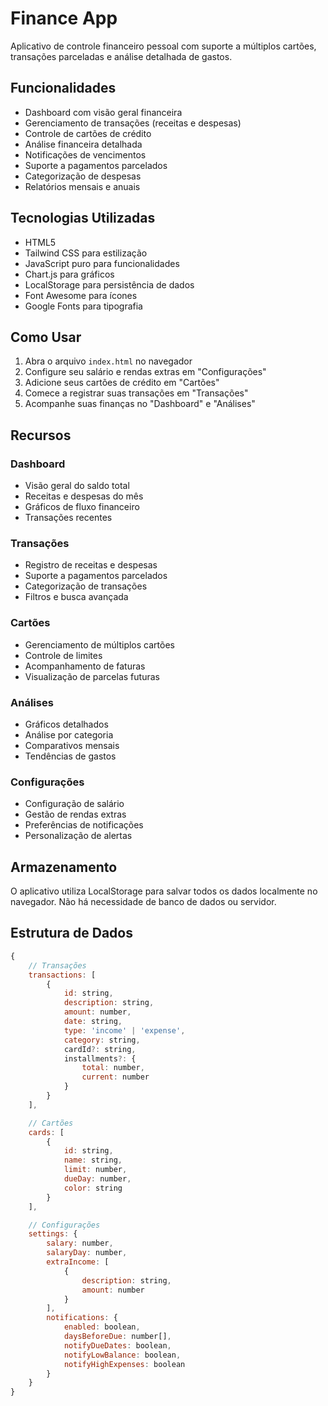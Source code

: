 # Finance App

Aplicativo de controle financeiro pessoal com suporte a múltiplos cartões, transações parceladas e análise detalhada de gastos.

## Funcionalidades

- Dashboard com visão geral financeira
- Gerenciamento de transações (receitas e despesas)
- Controle de cartões de crédito
- Análise financeira detalhada
- Notificações de vencimentos
- Suporte a pagamentos parcelados
- Categorização de despesas
- Relatórios mensais e anuais

## Tecnologias Utilizadas

- HTML5
- Tailwind CSS para estilização
- JavaScript puro para funcionalidades
- Chart.js para gráficos
- LocalStorage para persistência de dados
- Font Awesome para ícones
- Google Fonts para tipografia

## Como Usar

1. Abra o arquivo `index.html` no navegador
2. Configure seu salário e rendas extras em "Configurações"
3. Adicione seus cartões de crédito em "Cartões"
4. Comece a registrar suas transações em "Transações"
5. Acompanhe suas finanças no "Dashboard" e "Análises"

## Recursos

### Dashboard
- Visão geral do saldo total
- Receitas e despesas do mês
- Gráficos de fluxo financeiro
- Transações recentes

### Transações
- Registro de receitas e despesas
- Suporte a pagamentos parcelados
- Categorização de transações
- Filtros e busca avançada

### Cartões
- Gerenciamento de múltiplos cartões
- Controle de limites
- Acompanhamento de faturas
- Visualização de parcelas futuras

### Análises
- Gráficos detalhados
- Análise por categoria
- Comparativos mensais
- Tendências de gastos

### Configurações
- Configuração de salário
- Gestão de rendas extras
- Preferências de notificações
- Personalização de alertas

## Armazenamento

O aplicativo utiliza LocalStorage para salvar todos os dados localmente no navegador. Não há necessidade de banco de dados ou servidor.

## Estrutura de Dados

```javascript
{
    // Transações
    transactions: [
        {
            id: string,
            description: string,
            amount: number,
            date: string,
            type: 'income' | 'expense',
            category: string,
            cardId?: string,
            installments?: {
                total: number,
                current: number
            }
        }
    ],

    // Cartões
    cards: [
        {
            id: string,
            name: string,
            limit: number,
            dueDay: number,
            color: string
        }
    ],

    // Configurações
    settings: {
        salary: number,
        salaryDay: number,
        extraIncome: [
            {
                description: string,
                amount: number
            }
        ],
        notifications: {
            enabled: boolean,
            daysBeforeDue: number[],
            notifyDueDates: boolean,
            notifyLowBalance: boolean,
            notifyHighExpenses: boolean
        }
    }
}
